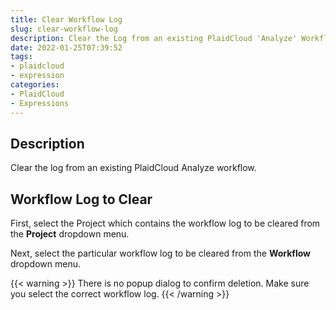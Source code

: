 ```yaml
---
title: Clear Workflow Log
slug: clear-workflow-log
description: Clear the Log from an existing PlaidCloud 'Analyze' Workflow
date: 2022-01-25T07:39:52
tags:
- plaidcloud
- expression
categories:
- PlaidCloud
- Expressions
---
```



## Description


Clear the log from an existing PlaidCloud Analyze workflow.



## Workflow Log to Clear


First, select the Project which contains the workflow log to be cleared from the **Project** dropdown menu.



Next, select the particular workflow log to be cleared from the **Workflow** dropdown menu.


{{< warning >}}
There is no popup dialog to confirm deletion. Make sure you select the correct workflow log.
{{< /warning >}}
